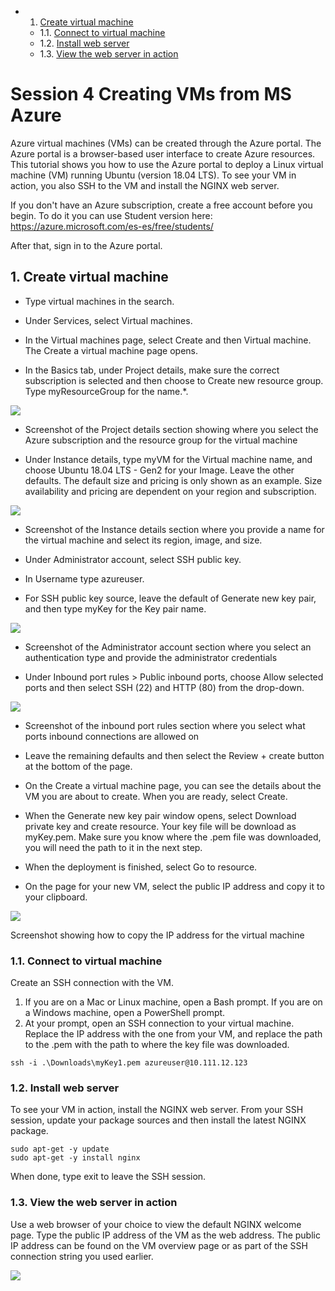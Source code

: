 <!-- vscode-markdown-toc -->
* 1. [Create virtual machine](#Createvirtualmachine)
	* 1.1. [Connect to virtual machine](#Connecttovirtualmachine)
	* 1.2. [Install web server](#Installwebserver)
	* 1.3. [View the web server in action](#Viewthewebserverinaction)

<!-- vscode-markdown-toc-config
	numbering=true
	autoSave=true
	/vscode-markdown-toc-config -->
<!-- /vscode-markdown-toc -->


# Session 4 Creating VMs from MS Azure

Azure virtual machines (VMs) can be created through the Azure portal. The Azure portal is a browser-based user interface to create Azure resources. This tutorial shows you how to use the Azure portal to deploy a Linux virtual machine (VM) running Ubuntu (version 18.04 LTS). To see your VM in action, you also SSH to the VM and install the NGINX web server.

If you don't have an Azure subscription, create a free account before you begin. To do it you can use Student version here: https://azure.microsoft.com/es-es/free/students/

After that, sign in to the Azure portal.

##  1. <a name='Createvirtualmachine'></a>Create virtual machine

- Type virtual machines in the search.

- Under Services, select Virtual machines.

- In the Virtual machines page, select Create and then Virtual machine. The Create a virtual machine page opens.

- In the Basics tab, under Project details, make sure the correct subscription is selected and then choose to Create new resource group. Type myResourceGroup for the name.*.

![](https://docs.microsoft.com/en-us/azure/virtual-machines/linux/media/quick-create-portal/project-details.png)

- Screenshot of the Project details section showing where you select the Azure subscription and the resource group for the virtual machine

- Under Instance details, type myVM for the Virtual machine name, and choose Ubuntu 18.04 LTS - Gen2 for your Image. Leave the other defaults. The default size and pricing is only shown as an example. Size availability and pricing are dependent on your region and subscription.

![](https://docs.microsoft.com/en-us/azure/virtual-machines/linux/media/quick-create-portal/instance-details.png)


- Screenshot of the Instance details section where you provide a name for the virtual machine and select its region, image, and size.

- Under Administrator account, select SSH public key.

- In Username type azureuser.

- For SSH public key source, leave the default of Generate new key pair, and then type myKey for the Key pair name.

![](https://docs.microsoft.com/en-us/azure/virtual-machines/linux/media/quick-create-portal/administrator-account.png)

- Screenshot of the Administrator account section where you select an authentication type and provide the administrator credentials

- Under Inbound port rules > Public inbound ports, choose Allow selected ports and then select SSH (22) and HTTP (80) from the drop-down.

![](https://docs.microsoft.com/en-us/azure/virtual-machines/linux/media/quick-create-portal/inbound-port-rules.png)

- Screenshot of the inbound port rules section where you select what ports inbound connections are allowed on

- Leave the remaining defaults and then select the Review + create button at the bottom of the page.

- On the Create a virtual machine page, you can see the details about the VM you are about to create. When you are ready, select Create.

- When the Generate new key pair window opens, select Download private key and create resource. Your key file will be download as myKey.pem. Make sure you know where the .pem file was downloaded, you will need the path to it in the next step.

- When the deployment is finished, select Go to resource.

- On the page for your new VM, select the public IP address and copy it to your clipboard.

![](https://docs.microsoft.com/en-us/azure/virtual-machines/linux/media/quick-create-portal/ip-address.png)

Screenshot showing how to copy the IP address for the virtual machine

###  1.1. <a name='Connecttovirtualmachine'></a>Connect to virtual machine

Create an SSH connection with the VM.

1. If you are on a Mac or Linux machine, open a Bash prompt. If you are on a Windows machine, open a PowerShell prompt.
2. At your prompt, open an SSH connection to your virtual machine. Replace the IP address with the one from your VM, and replace the path to the .pem with the path to where the key file was downloaded.

```
ssh -i .\Downloads\myKey1.pem azureuser@10.111.12.123
```

###  1.2. <a name='Installwebserver'></a>Install web server

To see your VM in action, install the NGINX web server. From your SSH session, update your package sources and then install the latest NGINX package.

```
sudo apt-get -y update
sudo apt-get -y install nginx
```

When done, type exit to leave the SSH session.

###  1.3. <a name='Viewthewebserverinaction'></a>View the web server in action

Use a web browser of your choice to view the default NGINX welcome page. Type the public IP address of the VM as the web address. The public IP address can be found on the VM overview page or as part of the SSH connection string you used earlier.

![](https://docs.microsoft.com/en-us/azure/virtual-machines/linux/media/quick-create-portal/nginx.png)